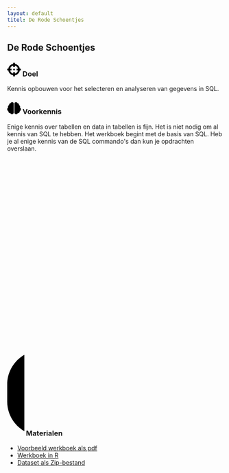 ```yaml
---
layout: default
titel: De Rode Schoentjes
---
```


## De Rode Schoentjes

### <span><svg xmlns="http://www.w3.org/2000/svg" viewBox="0 0 512 512" width="32" ><!--!Font Awesome Free 6.7.2 by @fontawesome - https://fontawesome.com License - https://fontawesome.com/license/free Copyright 2025 Fonticons, Inc.--><path d="M500 224h-30.4C455.7 130.3 381.7 56.3 288 42.4V12c0-6.6-5.4-12-12-12h-40c-6.6 0-12 5.4-12 12v30.4C130.3 56.3 56.3 130.3 42.4 224H12c-6.6 0-12 5.4-12 12v40c0 6.6 5.4 12 12 12h30.4C56.3 381.7 130.3 455.7 224 469.6V500c0 6.6 5.4 12 12 12h40c6.6 0 12-5.4 12-12v-30.4C381.7 455.7 455.7 381.7 469.6 288H500c6.6 0 12-5.4 12-12v-40c0-6.6-5.4-12-12-12zM288 404.6V364c0-6.6-5.4-12-12-12h-40c-6.6 0-12 5.4-12 12v40.6C165.8 392.2 119.8 346.2 107.4 288H148c6.6 0 12-5.4 12-12v-40c0-6.6-5.4-12-12-12h-40.6C119.8 165.8 165.8 119.8 224 107.4V148c0 6.6 5.4 12 12 12h40c6.6 0 12-5.4 12-12v-40.6C346.2 119.8 392.2 165.8 404.6 224H364c-6.6 0-12 5.4-12 12v40c0 6.6 5.4 12 12 12h40.6C392.2 346.2 346.2 392.2 288 404.6zM288 256c0 17.7-14.3 32-32 32s-32-14.3-32-32c0-17.7 14.3-32 32-32s32 14.3 32 32z"/></svg> Doel</span>

Kennis opbouwen voor het selecteren en analyseren van gegevens in SQL.

### <svg xmlns="http://www.w3.org/2000/svg" viewBox="0 0 576 512" width="32"><!--!Font Awesome Free 6.7.2 by @fontawesome - https://fontawesome.com License - https://fontawesome.com/license/free Copyright 2025 Fonticons, Inc.--><path d="M208 0c-29.9 0-54.7 20.5-61.8 48.2-.8 0-1.4-.2-2.2-.2-35.3 0-64 28.7-64 64 0 4.8 .6 9.5 1.7 14C52.5 138 32 166.6 32 200c0 12.6 3.2 24.3 8.3 34.9C16.3 248.7 0 274.3 0 304c0 33.3 20.4 61.9 49.4 73.9-.9 4.6-1.4 9.3-1.4 14.1 0 39.8 32.2 72 72 72 4.1 0 8.1-.5 12-1.2 9.6 28.5 36.2 49.2 68 49.2 39.8 0 72-32.2 72-72V64c0-35.3-28.7-64-64-64zm368 304c0-29.7-16.3-55.3-40.3-69.1 5.2-10.6 8.3-22.3 8.3-34.9 0-33.4-20.5-62-49.7-74 1-4.5 1.7-9.2 1.7-14 0-35.3-28.7-64-64-64-.8 0-1.5 .2-2.2 .2C422.7 20.5 397.9 0 368 0c-35.3 0-64 28.6-64 64v376c0 39.8 32.2 72 72 72 31.8 0 58.4-20.7 68-49.2 3.9 .7 7.9 1.2 12 1.2 39.8 0 72-32.2 72-72 0-4.8-.5-9.5-1.4-14.1 29-12 49.4-40.6 49.4-73.9z"/></svg> Voorkennis</span>

Enige kennis over tabellen en data in tabellen is fijn. Het is niet nodig om al kennis van SQL te hebben.
Het werkboek begint met de basis van SQL. Heb je al enige kennis van de SQL commando's dan kun je opdrachten overslaan.

### <span><svg xmlns="http://www.w3.org/2000/svg" viewBox="0 0 32 512" width="40"><!--!Font Awesome Free 6.7.2 by @fontawesome - https://fontawesome.com License - https://fontawesome.com/license/free Copyright 2025 Fonticons, Inc.--><path d="M288 32c0-17.7-14.3-32-32-32s-32 14.3-32 32l0 242.7-73.4-73.4c-12.5-12.5-32.8-12.5-45.3 0s-12.5 32.8 0 45.3l128 128c12.5 12.5 32.8 12.5 45.3 0l128-128c12.5-12.5 12.5-32.8 0-45.3s-32.8-12.5-45.3 0L288 274.7 288 32zM64 352c-35.3 0-64 28.7-64 64l0 32c0 35.3 28.7 64 64 64l384 0c35.3 0 64-28.7 64-64l0-32c0-35.3-28.7-64-64-64l-101.5 0-45.3 45.3c-25 25-65.5 25-90.5 0L165.5 352 64 352zm368 56a24 24 0 1 1 0 48 24 24 0 1 1 0-48z"/></svg> Materialen</span>

- [Voorbeeld werkboek als pdf](../werkboek/de-rode-schoentjes.pdf)
- [Werkboek in R](../notebook/de-rode-Schoentjes.Rmd)
- [Dataset als Zip-bestand](../dataset/Rode%20Schoentjes.zip)
